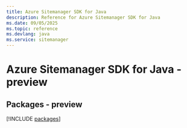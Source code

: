 ```yaml
---
title: Azure Sitemanager SDK for Java
description: Reference for Azure Sitemanager SDK for Java
ms.date: 09/05/2025
ms.topic: reference
ms.devlang: java
ms.service: sitemanager
---
```

# Azure Sitemanager SDK for Java - preview
## Packages - preview
[!INCLUDE [packages](sitemanager-index.md)]